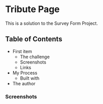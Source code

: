 # Tribute Page

This is a solution to the Survey Form Project.

## Table of Contents
- First item
    - The challenge
    - Screenshots
    - Links
- My Process
    - Built with
- The author

### Screenshots


